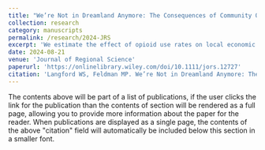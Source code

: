 ```yaml
---
title: "We’re Not in Dreamland Anymore: The Consequences of Community Opioid Use on Local Industrial Composition."
collection: research
category: manuscripts
permalink: /research/2024-JRS
excerpt: 'We estimate the effect of opioid use rates on local economic resilience through changes in industrial composition. We find regional opioid use rates adversely affect firm growth in general, with the greatest impact on small firms. Our results are robust to several identification strategies (Difference in Differences, Propensity Score Matching, and Instrumental Variables) and alternative empirical specifications. Our findings establish that local industrial composition and long-term resilience are each adversely affected by the opioid public health crisis.'
date: 2024-08-21
venue: 'Journal of Regional Science'
paperurl: 'https://onlinelibrary.wiley.com/doi/10.1111/jors.12727'
citation: 'Langford WS, Feldman MP. We’re Not in Dreamland Anymore: The Consequences of Community Opioid Use on Local Industrial Composition. Journal of Regional Science (2024)'
---
```


The contents above will be part of a list of publications, if the user clicks the link for the publication than the contents of section will be rendered as a full page, allowing you to provide more information about the paper for the reader. When publications are displayed as a single page, the contents of the above "citation" field will automatically be included below this section in a smaller font.
